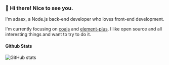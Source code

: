 ### 👋 Hi there! Nice to see you.


I'm adaex, a Node.js back-end developer who loves front-end development.

I'm currently focusing on [coajs](https://github.com/coajs) and [element-plus](https://github.com/element-plus). I like open source and all interesting things and want to try to do it.


#### Github Stats

![GitHub stats](https://github-readme-stats.vercel.app/api?username=adaex&count_private=true&show_icons=true&hide=stars)

  

<!--
**adaex/adaex** is a ✨ _special_ ✨ repository because its `README.md` (this file) appears on your GitHub profile.

Here are some ideas to get you started:

- 🔭 I’m currently working on ...
- 🌱 I’m currently learning ...
- 👯 I’m looking to collaborate on ...
- 🤔 I’m looking for help with ...
- 💬 Ask me about ...
- 📫 How to reach me: ...
- 😄 Pronouns: ...
- ⚡ Fun fact: ...
-->
